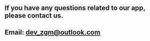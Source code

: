 ## If you have any questions related to our app, please contact us.<br>
## Email: dev_zgm@outlook.com
